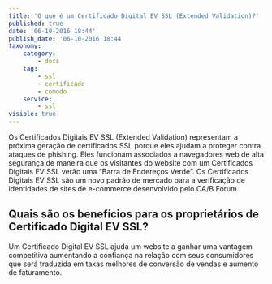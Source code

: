 ```yaml
---
title: 'O que é um Certificado Digital EV SSL (Extended Validation)?'
published: true
date: '06-10-2016 18:44'
publish_date: '06-10-2016 18:44'
taxonomy:
    category:
        - docs
    tag:
        - ssl
        - certificado
        - comodo
    service:
        - ssl
visible: true
---
```


Os Certificados Digitais EV SSL (Extended Validation) representam a próxima geração de certificados SSL porque eles ajudam a proteger contra ataques de phishing. 
Eles funcionam associados a navegadores web de alta segurança de maneira que os visitantes do website com um Certificados Digitais EV SSL verão uma “Barra de Endereços Verde”. 
Os Certificados Digitais EV SSL são um novo padrão de mercado para a verificação de identidades de sites de e-commerce desenvolvido pelo CA/B Forum.

## Quais são os benefícios para os proprietários de Certificado Digital EV SSL?

Um Certificado Digital EV SSL ajuda um website a ganhar uma vantagem competitiva aumentando a confiança na relação com seus consumidores que será traduzida em taxas melhores de conversão de vendas e aumento de faturamento.
